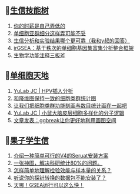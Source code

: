 ## 📝[生信技能树](https://github.com/ixxmu/mp_duty/issues?q=label%3A%E7%94%9F%E4%BF%A1%E6%8A%80%E8%83%BD%E6%A0%91+is%3Aclosed)
<!-- 1issueTable -->

1. [你的时薪是自己弄低的](https://github.com/ixxmu/mp_duty/issues/4203) 
2. [单细胞亚群细分这样弄可能不妥](https://github.com/ixxmu/mp_duty/issues/4202) 
3. [生信分析和实验结果哪个更可靠（我和y叔的回答）](https://github.com/ixxmu/mp_duty/issues/4199) 
4. [irGSEA：基于秩次的单细胞基因集富集分析整合框架](https://github.com/ixxmu/mp_duty/issues/4193) 
5. [生物学功能注释三板斧](https://github.com/ixxmu/mp_duty/issues/4181) 
<!-- 1issueTable -->
## 📝[单细胞天地](https://github.com/ixxmu/mp_duty/issues?q=label%3A%E5%8D%95%E7%BB%86%E8%83%9E%E5%A4%A9%E5%9C%B0+is%3Aclosed)
<!-- 2issueTable -->

1. [YuLab JC | HPV插入分析](https://github.com/ixxmu/mp_duty/issues/4205) 
2. [和降维图保持一致的细胞类群统计图](https://github.com/ixxmu/mp_duty/issues/4173) 
3. [让我们把细胞类群功能刻画与数目统计画在一起吧](https://github.com/ixxmu/mp_duty/issues/4172) 
4. [YuLab JC | 小鼠大脑皮层细胞多样化的分子逻辑](https://github.com/ixxmu/mp_duty/issues/4164) 
5. [文章发表：ggbreak让你更好地利用画图空间](https://github.com/ixxmu/mp_duty/issues/4149) 
<!-- 2issueTable -->

## 📝[果子学生信](https://github.com/ixxmu/mp_duty/issues?q=label%3A%E6%9E%9C%E5%AD%90%E5%AD%A6%E7%94%9F%E4%BF%A1+is%3Aclosed)
<!-- 3issueTable -->

1. [介绍一种简单可行的V4的Seruat安装方案](https://github.com/ixxmu/mp_duty/issues/4134) 
2. [一张神图，解决科研统计80%的问题。](https://github.com/ixxmu/mp_duty/issues/4125) 
3. [怎样简单地理解检验效能与样本量的关系？](https://github.com/ixxmu/mp_duty/issues/4124) 
4. [听说你的探针转换的数据包不能安装了？](https://github.com/ixxmu/mp_duty/issues/4122) 
5. [天哪！GSEA运行可以这么快！](https://github.com/ixxmu/mp_duty/issues/3953) 
<!-- 3issueTable -->

